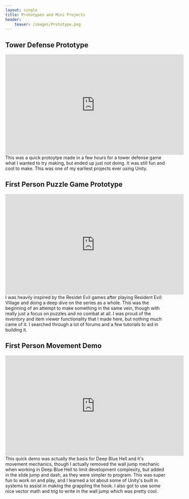 ```yaml
---
layout: single
title: Prototypes and Mini Projects
header:
    teaser: /images/Prototype.png
---
```



## Tower Defense Prototype
<iframe width="560" height="315" src="https://www.youtube.com/embed/6AKkpaTMhvg?si=HEUFd1zDwBFjCaGx" title="YouTube video player" frameborder="0" allow="accelerometer; autoplay; clipboard-write; encrypted-media; gyroscope; picture-in-picture; web-share" referrerpolicy="strict-origin-when-cross-origin" allowfullscreen></iframe>
This was a quick protoytpe made in a few hours for a tower defense game what I wanted to try making, but ended up just not doing. It was still fun and cool to make. This was one of my earliest projects ever using Unity.

## First Person Puzzle Game Prototype
<iframe width="560" height="315" src="https://www.youtube.com/embed/efNPTizjNJc?si=dPRxNo83b4A1WIlX" title="YouTube video player" frameborder="0" allow="accelerometer; autoplay; clipboard-write; encrypted-media; gyroscope; picture-in-picture; web-share" referrerpolicy="strict-origin-when-cross-origin" allowfullscreen></iframe>
I was heavily inspired by the Residet Evil games after playing Resident Evil: Village and doing a deep dive on the series as a whole. This was the beginning of an attempt to make something in the same vein, though with really just a focus on puzzles and no combat at all. I was proud of the inventory and item viewer functionality that I made here, but nothing much came of it. I searched through a lot of forums and a few tutorials to aid in building it.

## First Person Movement Demo
<iframe width="560" height="315" src="https://www.youtube.com/embed/X8--sgN_zMg?si=oeD3ou0FAK2qwY2b" title="YouTube video player" frameborder="0" allow="accelerometer; autoplay; clipboard-write; encrypted-media; gyroscope; picture-in-picture; web-share" referrerpolicy="strict-origin-when-cross-origin" allowfullscreen></iframe>
This quick demo was actually the basis for Deep Blue Hell and it's movement mechanics, though I actually removed the wall jump mechanic when working in Deep Blue Hell to limit development complexity, but added in the slide jump and dash, as they were simpler to program. This was super fun to work on and play, and I learned a lot about some of Unity's built in systems to assist in making the grappling the hook. I also got to use some nice vector math and trig to write in the wall jump which was pretty cool.




<!--
This is the base Jekyll theme. You can find out more info about customizing your Jekyll theme, as well as basic Jekyll usage documentation at [jekyllrb.com](https://jekyllrb.com/)

You can find the source code for Minima at GitHub:
[jekyll][jekyll-organization] /
[minima](https://github.com/jekyll/minima)

You can find the source code for Jekyll at GitHub:
[jekyll][jekyll-organization] /
[jekyll](https://github.com/jekyll/jekyll)


[jekyll-organization]: https://github.com/jekyll
-->